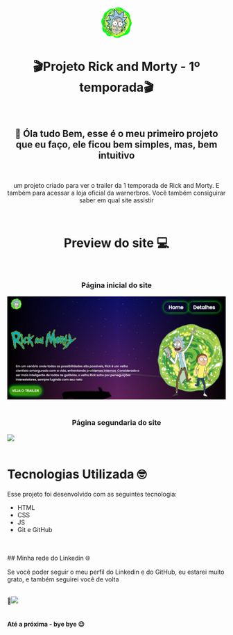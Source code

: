 # <div align="center"><a href="https://erickgabriel2023.github.io/Projeto-Rick-Morty/"><img width="70px" src="./ico.png" alt="projeto Rick-Morty"></a></div>

<h1 align="center">🎬Projeto Rick and Morty - 1º temporada🎬</h1>
<br>
<h2 align="center" >👋 Óla tudo Bem, esse é o meu primeiro projeto que eu faço, ele ficou bem simples, mas, bem intuitivo </h2> 
<br>
<p align="center">um projeto criado para ver o trailer da 1 temporada de Rick and Morty. E também para acessar a loja oficial da warnerbros. Você também consiguirar saber em qual site  assistir</p>  
<br>

<h1 align="center">Preview do site 💻</h2>

<br>
<h3 align="center">Página inicial do site</h3>
<a href="https://erickgabriel2023.github.io/Projeto-Rick-Morty/index.html" target="_blank">
<img src="./foto 1.jpeg">
</a>
<br>
<br>
<h3 align="center">Página segundaria do site</h3>
<a href="https://erickgabriel2023.github.io/Projeto-Rick-Morty/index2.html" traget=_blank>
<img src="./">
</a>
<br>
<br>

# Tecnologias Utilizada 🤓
<p>Esse projeto foi desenvolvido com as seguintes tecnologia:</p>

- HTML
- CSS
- JS
- Git e GitHub
<br>
<br>
## Minha rede do Linkedin 🌐
<br>
<p>Se você poder seguir o meu perfil do Linkedin e do GitHub, eu estarei muito grato, e também seguirei você de volta </p>
<br>
🔎<a  href="https://www.linkedin.com/in/erick-gabriel-0a5171262/" target="_blank"><img src="https://img.shields.io/badge/LinkedIn-ffffff?style=for-the-badge&logo=linkedin&logoColor=0690FA#gh-dark-mode-only" target="_blank"></a> 
<br>
<br>
<h4>Até a próxima - bye bye 😉






